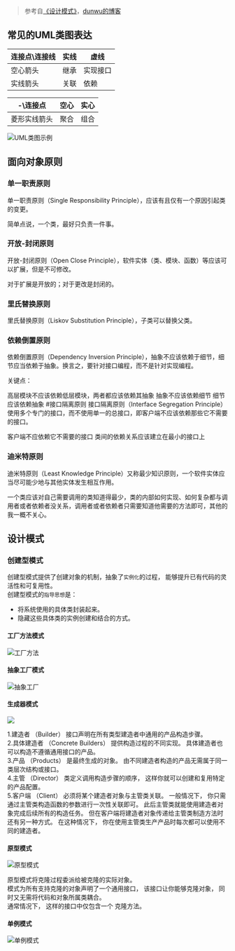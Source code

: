 > 参考自[《设计模式》](https://refactoringguru.cn/design-patterns)，[dunwu的博客](https://dunwu.github.io/design)

## 常见的UML类图表达 

|连接点\连接线| 实线| 虚线|
|---|---|---|
|空心箭头|继承|实现接口|
|实线箭头|关联|依赖|

|-\连接点|空心|实心|
|---|---|---|
|菱形实线箭头|聚合|组合|

![UML类图示例](./assets/UML类图示例.png)
## 面向对象原则
### 单一职责原则
单一职责原则（Single Responsibility Principle），应该有且仅有一个原因引起类的变更。

简单点说，一个类，最好只负责一件事。

### 开放-封闭原则
开放-封闭原则（Open Close Principle），软件实体（类、模块、函数）等应该可以扩展，但是不可修改。

对于扩展是开放的；对于更改是封闭的。

### 里氏替换原则
里氏替换原则（Liskov Substitution Principle），子类可以替换父类。

### 依赖倒置原则
依赖倒置原则（Dependency Inversion Principle），抽象不应该依赖于细节，细节应当依赖于抽象。换言之，要针对接口编程，而不是针对实现编程。

关键点：

高层模块不应该依赖低层模块，两者都应该依赖其抽象
抽象不应该依赖细节
细节应该依赖抽象
#接口隔离原则
接口隔离原则（Interface Segregation Principle）使用多个专门的接口，而不使用单一的总接口，即客户端不应该依赖那些它不需要的接口。

客户端不应依赖它不需要的接口
类间的依赖关系应该建立在最小的接口上
### 迪米特原则
迪米特原则（Least Knowledge Principle）又称最少知识原则，一个软件实体应当尽可能少地与其他实体发生相互作用。

一个类应该对自己需要调用的类知道得最少，类的内部如何实现、如何复杂都与调用者或者依赖者没关系，调用者或者依赖者只需要知道他需要的方法即可，其他的我一概不关心。

## 设计模式
### 创建型模式
创建型模式提供了创建对象的机制，抽象了`实例化`的过程， 能够提升已有代码的灵活性和可复用性。  
创建型模式的`指导思想`是：
- 将系统使用的具体类封装起来。
- 隐藏这些具体类的实例创建和结合的方式。
#### 工厂方法模式
![工厂方法](./assets/factory.png)
#### 抽象工厂模式
 ![抽象工厂](./assets/absfactory.png)
 #### 生成器模式
![](./assets/builder.png)

1.建造者 （Builder） 接口声明在所有类型建造者中通用的产品构造步骤。  
2.具体建造者 （Concrete Builders） 提供构造过程的不同实现。 具体建造者也可以构造不遵循通用接口的产品。  
3.产品 （Products） 是最终生成的对象。 由不同建造者构造的产品无需属于同一类层次结构或接口。  
4.主管 （Director） 类定义调用构造步骤的顺序， 这样你就可以创建和复用特定的产品配置。  
5.客户端 （Client） 必须将某个建造者对象与主管类关联。 一般情况下， 你只需通过主管类构造函数的参数进行一次性关联即可。 此后主管类就能使用建造者对象完成后续所有的构造任务。 但在客户端将建造者对象传递给主管类制造方法时还有另一种方式。 在这种情况下， 你在使用主管类生产产品时每次都可以使用不同的建造者。
#### 原型模式
![原型模式](./assets/prototype.png)

原型模式将克隆过程委派给被克隆的实际对象。   
模式为所有支持克隆的对象声明了一个通用接口， 该接口让你能够克隆对象， 同时又无需将代码和对象所属类耦合。   
通常情况下， 这样的接口中仅包含一个 克隆方法。  
#### 单例模式
![单例模式](./assets/single.png)







